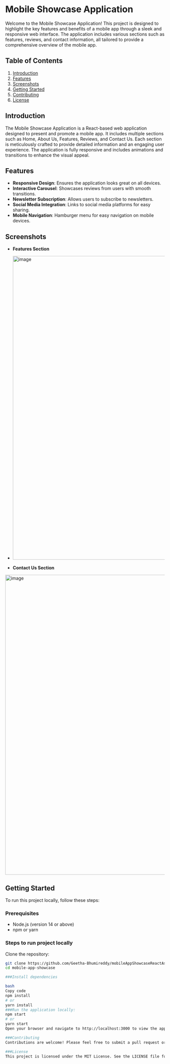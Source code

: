 # Mobile Showcase Application

Welcome to the Mobile Showcase Application! This project is designed to highlight the key features and benefits of a mobile app through a sleek and responsive web interface. The application includes various sections such as features, reviews, and contact information, all tailored to provide a comprehensive overview of the mobile app.

## Table of Contents
1. [Introduction](#introduction)
2. [Features](#features)
3. [Screenshots](#screenshots)
4. [Getting Started](#getting-started)
5. [Contributing](#contributing)
6. [License](#license)

## Introduction
The Mobile Showcase Application is a React-based web application designed to present and promote a mobile app. It includes multiple sections such as Home, About Us, Features, Reviews, and Contact Us. Each section is meticulously crafted to provide detailed information and an engaging user experience. The application is fully responsive and includes animations and transitions to enhance the visual appeal.

## Features
- **Responsive Design**: Ensures the application looks great on all devices.
- **Interactive Carousel**: Showcases reviews from users with smooth transitions.
- **Newsletter Subscription**: Allows users to subscribe to newsletters.
- **Social Media Integration**: Links to social media platforms for easy sharing.
- **Mobile Navigation**: Hamburger menu for easy navigation on mobile devices.

## Screenshots
- **Features Section**
- <img width="959" alt="image" src="https://github.com/Geetha-Bhumireddy/mobileAppShowcaseReactAssignment/assets/150501626/d177ecc3-449a-444a-a647-cb0e784f4da1">

- **Contact Us Section**
<img width="947" alt="image" src="https://github.com/Geetha-Bhumireddy/mobileAppShowcaseReactAssignment/assets/150501626/23ba1b60-7978-424a-a28c-778486e29512">

## Getting Started
To run this project locally, follow these steps:

### Prerequisites
- Node.js (version 14 or above)
- npm or yarn

### Steps to run project locally
Clone the repository:
```bash
git clone https://github.com/Geetha-Bhumireddy/mobileAppShowcaseReactAssignment.git
cd mobile-app-showcase

###Install dependencies

bash
Copy code
npm install
# or
yarn install
###Run the application locally:
npm start
# or
yarn start
Open your browser and navigate to http://localhost:3000 to view the application.

###Contributing
Contributions are welcome! Please feel free to submit a pull request or open an issue if you have any suggestions or improvements.

###License
This project is licensed under the MIT License. See the LICENSE file for details.
